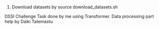 1. Download datasets by source download_datasets.sh

DSSI Challenge Task done by me using Transformer. Data processing part help by Daiki Tatemastu
